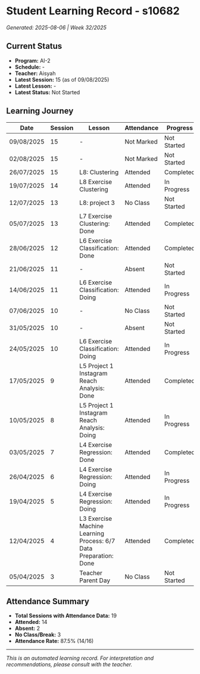 # Student Learning Record - s10682
*Generated: 2025-08-06 | Week 32/2025*

## Current Status
- **Program:** AI-2
- **Schedule:**  -
- **Teacher:** Aisyah
- **Latest Session:** 15 (as of 09/08/2025)
- **Latest Lesson:** -
- **Latest Status:** Not Started

## Learning Journey
| Date | Session | Lesson | Attendance | Progress |
|------|---------|--------|------------|----------|
| 09/08/2025 | 15 | - | Not Marked | Not Started |
| 02/08/2025 | 15 | - | Not Marked | Not Started |
| 26/07/2025 | 15 | L8: Clustering | Attended | Completed |
| 19/07/2025 | 14 | L8 Exercise Clustering | Attended | In Progress |
| 12/07/2025 | 13 | L8: project 3 | No Class | Not Started |
| 05/07/2025 | 13 | L7 Exercise Clustering: Done | Attended | Completed |
| 28/06/2025 | 12 | L6 Exercise Classification: Done | Attended | Completed |
| 21/06/2025 | 11 | - | Absent | Not Started |
| 14/06/2025 | 11 | L6 Exercise Classification: Doing | Attended | In Progress |
| 07/06/2025 | 10 | - | No Class | Not Started |
| 31/05/2025 | 10 | - | Absent | Not Started |
| 24/05/2025 | 10 | L6 Exercise Classification: Doing | Attended | In Progress |
| 17/05/2025 | 9 | L5 Project 1 Instagram Reach Analysis: Done | Attended | Completed |
| 10/05/2025 | 8 | L5 Project 1 Instagram Reach Analysis: Doing | Attended | In Progress |
| 03/05/2025 | 7 | L4 Exercise Regression: Done | Attended | Completed |
| 26/04/2025 | 6 | L4 Exercise Regression: Doing | Attended | In Progress |
| 19/04/2025 | 5 | L4 Exercise Regression: Doing | Attended | In Progress |
| 12/04/2025 | 4 | L3 Exercise Machine Learning Process: 6/7 Data Preparation: Done | Attended | Completed |
| 05/04/2025 | 3 | Teacher Parent Day | No Class | Not Started |

## Attendance Summary
- **Total Sessions with Attendance Data:** 19
- **Attended:** 14
- **Absent:** 2
- **No Class/Break:** 3
- **Attendance Rate:** 87.5% (14/16)

---
*This is an automated learning record. For interpretation and recommendations, please consult with the teacher.*